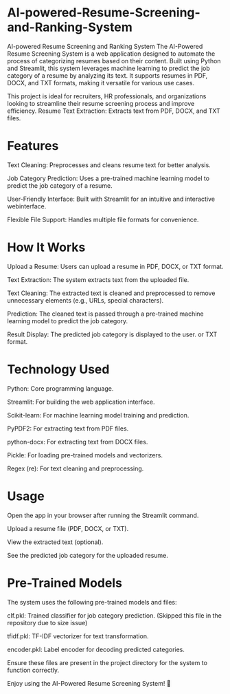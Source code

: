 # AI-powered-Resume-Screening-and-Ranking-System
AI-powered Resume Screening and Ranking System
The AI-Powered Resume Screening System is a web application designed to automate the process of categorizing resumes based on their content. Built using Python and Streamlit, this system leverages machine learning to predict the job category of a resume by analyzing its text. It supports resumes in PDF, DOCX, and TXT formats, making it versatile for various use cases.

This project is ideal for recruiters, HR professionals, and organizations looking to streamline their resume screening process and improve efficiency.
Resume Text Extraction: Extracts text from PDF, DOCX, and TXT files.
# Features
Text Cleaning: Preprocesses and cleans resume text for better analysis.

Job Category Prediction: Uses a pre-trained machine learning model to predict the job category of a resume.

User-Friendly Interface: Built with Streamlit for an intuitive and interactive webinterface.

Flexible File Support: Handles multiple file formats for convenience.

# How It Works
Upload a Resume: Users can upload a resume in PDF, DOCX, or TXT format.

Text Extraction: The system extracts text from the uploaded file.

Text Cleaning: The extracted text is cleaned and preprocessed to remove unnecessary elements (e.g., URLs, special characters).

Prediction: The cleaned text is passed through a pre-trained machine learning model to predict the job category.

Result Display: The predicted job category is displayed to the user.
or TXT format.
# Technology Used 
Python: Core programming language.

Streamlit: For building the web application interface.

Scikit-learn: For machine learning model training and prediction.

PyPDF2: For extracting text from PDF files.

python-docx: For extracting text from DOCX files.

Pickle: For loading pre-trained models and vectorizers.

Regex (re): For text cleaning and preprocessing.

# Usage
Open the app in your browser after running the Streamlit command.

Upload a resume file (PDF, DOCX, or TXT).

View the extracted text (optional).

See the predicted job category for the uploaded resume.

# Pre-Trained Models
The system uses the following pre-trained models and files:

clf.pkl: Trained classifier for job category prediction. (Skipped this file in the repository due to size issue)

tfidf.pkl: TF-IDF vectorizer for text transformation.

encoder.pkl: Label encoder for decoding predicted categories.

Ensure these files are present in the project directory for the system to function correctly.

Enjoy using the AI-Powered Resume Screening System! 🚀
